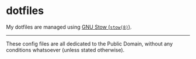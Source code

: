 # dotfiles

My dotfiles are managed using [GNU Stow (`stow(8)`)](https://www.gnu.org/software/stow/).

---

These config files are all dedicated to the Public Domain, without any
conditions whatsoever (unless stated otherwise).
